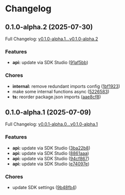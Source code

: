 # Changelog

## 0.1.0-alpha.2 (2025-07-30)

Full Changelog: [v0.1.0-alpha.1...v0.1.0-alpha.2](https://github.com/s0ulm4n/urban-fortnight/compare/v0.1.0-alpha.1...v0.1.0-alpha.2)

### Features

* **api:** update via SDK Studio ([91af5bb](https://github.com/s0ulm4n/urban-fortnight/commit/91af5bb730812a01916c1a17a6abfca2e108fcfc))


### Chores

* **internal:** remove redundant imports config ([1bf1923](https://github.com/s0ulm4n/urban-fortnight/commit/1bf1923a16c7f29392058cadf77aa6e67afee051))
* make some internal functions async ([5226583](https://github.com/s0ulm4n/urban-fortnight/commit/52265837a417def8bc20ab28d1426e4698a106d5))
* **ts:** reorder package.json imports ([aae8cf8](https://github.com/s0ulm4n/urban-fortnight/commit/aae8cf8388029e9ce2cd4ecf2aedfc11191823cd))

## 0.1.0-alpha.1 (2025-07-09)

Full Changelog: [v0.0.1-alpha.0...v0.1.0-alpha.1](https://github.com/s0ulm4n/urban-fortnight/compare/v0.0.1-alpha.0...v0.1.0-alpha.1)

### Features

* **api:** update via SDK Studio ([3ba22b8](https://github.com/s0ulm4n/urban-fortnight/commit/3ba22b807a628b45712731b23ca92258a7ddbcc0))
* **api:** update via SDK Studio ([8861aaa](https://github.com/s0ulm4n/urban-fortnight/commit/8861aaa4bf0cc4be7fa06fc2bb7538c7f022e510))
* **api:** update via SDK Studio ([94cf867](https://github.com/s0ulm4n/urban-fortnight/commit/94cf8671e85e0a4590ce34c902eb559303e91a14))
* **api:** update via SDK Studio ([e74097e](https://github.com/s0ulm4n/urban-fortnight/commit/e74097ec7edd606a3419cf710a3c2c6c491f9154))


### Chores

* update SDK settings ([9b48fb4](https://github.com/s0ulm4n/urban-fortnight/commit/9b48fb4d061921430572faa799c2fd21f20c59e9))
